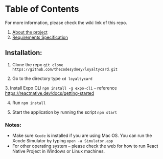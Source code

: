 # Table of Contents

For more information, please check the wiki link of this repo.

1. [About the project](https://github.com/thecodesydney/loyaltycard/wiki/About-the-project)
2. [Requirements Specification](https://github.com/thecodesydney/loyaltycard/wiki/Requirements-Specification)

## Installation:

1. Clone the repo
   `git clone https://github.com/thecodesydney/loyaltycard.git`

2. Go to the directory type
   `cd loyaltycard`

3, Install Expo CLI `npm install -g expo-cli` – reference https://reactnative.dev/docs/getting-started

4. Run `npm install`

5. Start the application by running the script `npm start`

### Notes:

- Make sure `Xcode` is installed if you are using Mac OS. You can run the Xcode Simulator by typing `open -a Simulator.app`
- For other operating system – please check the web for how to run React Native Project in Windows or Linux machines.
